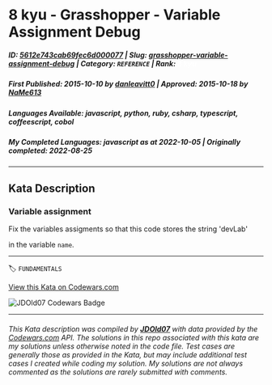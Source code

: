 # 8 kyu - Grasshopper - Variable Assignment Debug

##### **ID**: [5612e743cab69fec6d000077](https://www.codewars.com/kata/5612e743cab69fec6d000077) | **Slug**: [grasshopper-variable-assignment-debug](https://www.codewars.com/kata/5612e743cab69fec6d000077) | **Category**: `REFERENCE` | **Rank**: <span style="color:white">8 kyu</span>

##### **First Published**: 2015-10-10 ***by*** [danleavitt0](https://www.codewars.com/users/danleavitt0) | **Approved**: 2015-10-18 ***by*** [NaMe613](https://www.codewars.com/users/NaMe613)

##### **Languages Available**: javascript, python, ruby, csharp, typescript, coffeescript, cobol

##### **My Completed Languages**: javascript ***as at*** 2022-10-05 | **Originally completed**: 2022-08-25

---

## Kata Description


### Variable assignment



Fix the variables assigments so that this code stores the string 'devLab' 

in the variable `name`.



---


🏷 `FUNDAMENTALS`


[View this Kata on Codewars.com](https://www.codewars.com/kata/5612e743cab69fec6d000077)

![](https://www.codewars.com/users/jdold07/badges/large "JDOld07 Codewars Badge")

---

###### *This Kata description was compiled by [**JDOld07**](https://tpstech.dev) with data provided by the [Codewars.com](https://www.codewars.com) API.  The solutions in this repo associated with this kata are my solutions unless otherwise noted in the code file.  Test cases are generally those as provided in the Kata, but may include additional test cases I created while coding my solution.  My solutions are not always commented as the solutions are rarely submitted with comments.*
